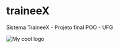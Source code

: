 # traineeX
Sistema TraineeX - Projeto final POO - UFG


<img src="https://www.aprenderexcel.com.br//imagens/post/385/2901-1.jpg" alt="My cool logo"/>
